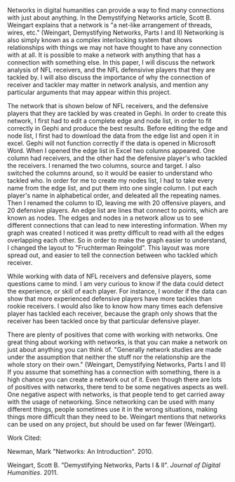 Networks in digital humanities can provide a way to find many connections with just about anything. In the Demystifying Networks article, Scott B. Weingart explains that a network is "a net-like arrangement of threads, wires, etc." (Weingart, Demystifying Networks, Parts I and II) Networking is also simply known as a complex interlocking system that shows relationships with things we may not have thought to have any connection with at all. It is possible to make a network with anything that has a connection with something else. In this paper, I will discuss the network analysis of NFL receivers, and the NFL defensivive players that they are tackled by. I will also discuss the importance of why the connection of receiver and tackler may matter in network analysis, and mention any particular arguments that may appear within this project.

The network that is shown below of NFL receivers, and the defensive players that they are tackled by was created in Gephi. In order to create this network, I first had to edit a complete edge and node list, in order to fit correctly in Gephi and produce the best results. Before editing the edge and node list, I first had to download the data from the edge list and open it in excel. Gephi will not function correctly if the data is opened in Microsoft Word. When I opened the edge list in Excel two columns appeared. One column had receivers, and the other had the defensive player's who tackled the receivers. I renamed the two columns, source and target. I also switched the columns around, so it would be easier to understand who tackled who. In order for me to create my nodes list, I had to take every name from the edge list, and put them into one single column. I put each player's name in alphabetical order, and deleated all the repeating names. Then I renamed the column to ID, leaving me with 20 offensive players, and 20 defensive players. An edge list are lines that connect to points, which are known as nodes. The edges and nodes in a network allow us to see different connections that can lead to new interesting information. When my graph was created I noticed it was pretty difficult to read with all the edges overlapping each other. So in order to make the graph easier to understand, I changed the layout to "Fruchterman Reingold". This layout was more spread out, and easier to tell the connection between who tackled which receiver. 

While working with data of NFL receivers and defensive players, some questions came to mind. I am very curious to know if the data could detect the experience, or skill of each player. For instance, I wonder if the data can show that more experienced defensive players have more tackles than rookie receivers. I would also like to know how many times each defensive player has tackled each receiver, because the graph only shows that the receiver has been tackled once by that particular defensive player. 

There are plenty of positives that come with working with networks. One great thing about working with networks, is that you can make a network on just about anything you can think of. "Generally network studies are made under the assumption that neither the stuff nor the relationship are the whole story on their own." (Weingart, Demystifying Networks, Parts I and II) If you assume that something has a connection with something, there is a high chance you can create a network out of it. Even though there are lots of positives with networks, there tend to be some negatives aspects as well. One negative aspect with networks, is that people tend to get carried away with the usage of networking. Since networking can be used with many different things, people sometimes use it in the wrong situations, making things more difficult than they need to be. Weingart mentions that networks can be used on any project, but should be used on far fewer (Weingart).

Work Cited:

Newman, Mark "Networks: An Introduction". 2010.

Weingart, Scott B. "Demystifying Networks, Parts I & II". *Journal of Digital Humanities*. 2011.
